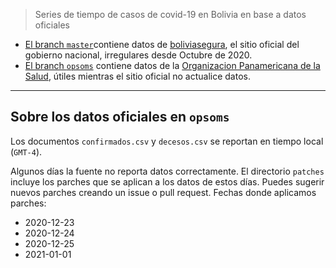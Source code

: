 > Series de tiempo de casos de covid-19 en Bolivia en base a datos oficiales

- [El branch `master`](https://github.com/mauforonda/covid19-bolivia/tree/master/)contiene datos de [boliviasegura](https://www.boliviasegura.gob.bo/), el sitio oficial del gobierno nacional, irregulares desde Octubre de 2020.
- [El branch `opsoms`](https://github.com/mauforonda/covid19-bolivia/tree/opsoms) contiene datos de la [Organizacion Panamericana de la Salud](https://paho-covid19-response-who.hub.arcgis.com/datasets/uvw-daily-reports-amro-adm1-output-latest-rate-new-view), útiles mientras el sitio oficial no actualice datos.

---

## Sobre los datos oficiales en `opsoms`

Los documentos `confirmados.csv` y `decesos.csv` se reportan en tiempo local (`GMT-4`).

Algunos días la fuente no reporta datos correctamente. El directorio `patches` incluye los parches que se aplican a los datos de estos días. Puedes sugerir nuevos parches creando un issue o pull request. Fechas donde aplicamos parches:

- 2020-12-23
- 2020-12-24
- 2020-12-25
- 2021-01-01
